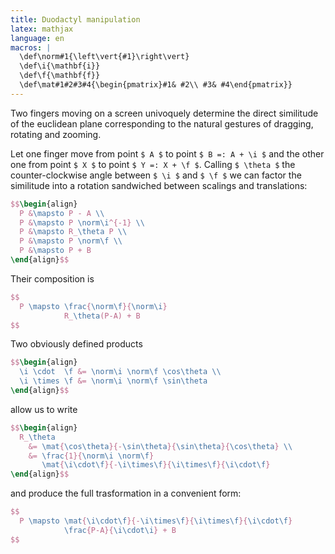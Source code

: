 ```yaml
---
title: Duodactyl manipulation
latex: mathjax
language: en
macros: |
  \def\norm#1{\left\vert{#1}\right\vert}
  \def\i{\mathbf{i}}
  \def\f{\mathbf{f}}
  \def\mat#1#2#3#4{\begin{pmatrix}#1& #2\\ #3& #4\end{pmatrix}}
---
```



Two fingers moving on a screen univoquely determine the direct similitude of the euclidean plane corresponding to the natural gestures of dragging, rotating and zooming.


Let one finger move from point `$ A $` to point `$ B =: A + \i $` and the other one from point `$ X $` to point `$ Y =: X + \f $`.
Calling `$ \theta $` the counter-clockwise angle between `$ \i $` and `$ \f $` we can factor the similitude into a rotation sandwiched between scalings and translations:

``` tex
$$\begin{align}
  P &\mapsto P - A \\
  P &\mapsto P \norm\i^{-1} \\
  P &\mapsto R_\theta P \\
  P &\mapsto P \norm\f \\
  P &\mapsto P + B
\end{align}$$
```

Their composition is

``` tex
$$
  P \mapsto \frac{\norm\f}{\norm\i}
            R_\theta(P-A) + B
$$
```

Two obviously defined products

``` tex
$$\begin{align}
  \i \cdot  \f &= \norm\i \norm\f \cos\theta \\
  \i \times \f &= \norm\i \norm\f \sin\theta
\end{align}$$
```

allow us to write

``` tex
$$\begin{align}
  R_\theta
    &= \mat{\cos\theta}{-\sin\theta}{\sin\theta}{\cos\theta} \\
    &= \frac{1}{\norm\i \norm\f}
       \mat{\i\cdot\f}{-\i\times\f}{\i\times\f}{\i\cdot\f}
\end{align}$$
```

and produce the full trasformation in a  convenient form:

``` tex
$$
  P \mapsto \mat{\i\cdot\f}{-\i\times\f}{\i\times\f}{\i\cdot\f}
            \frac{P-A}{\i\cdot\i} + B
$$
```
